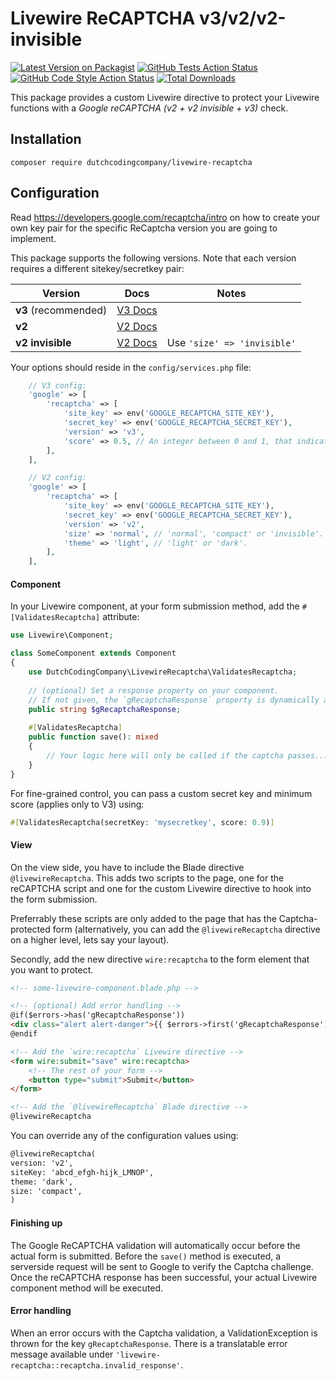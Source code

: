 # Livewire ReCAPTCHA v3/v2/v2-invisible

[![Latest Version on Packagist](https://img.shields.io/packagist/v/dutchcodingcompany/livewire-recaptcha.svg?style=flat-square)](https://packagist.org/packages/dutchcodingcompany/livewire-recaptcha)
[![GitHub Tests Action Status](https://img.shields.io/github/workflow/status/dutchcodingcompany/livewire-recaptcha/run-tests?label=tests)](https://github.com/dutchcodingcompany/livewire-recaptcha/actions?query=workflow%3Arun-tests+branch%3Amain)
[![GitHub Code Style Action Status](https://img.shields.io/github/workflow/status/dutchcodingcompany/livewire-recaptcha/Check%20&%20fix%20styling?label=code%20style)](https://github.com/dutchcodingcompany/livewire-recaptcha/actions?query=workflow%3A"Check+%26+fix+styling"+branch%3Amain)
[![Total Downloads](https://img.shields.io/packagist/dt/dutchcodingcompany/livewire-recaptcha.svg?style=flat-square)](https://packagist.org/packages/dutchcodingcompany/livewire-recaptcha)

This package provides a custom Livewire directive to protect your Livewire functions with a _Google reCAPTCHA (v2 + v2
invisible + v3)_ check.

## Installation

```shell
composer require dutchcodingcompany/livewire-recaptcha
```

## Configuration

Read https://developers.google.com/recaptcha/intro on how to create your own key pair for the specific ReCaptcha
version you are going to implement.

This package supports the following versions. Note that each version requires a different sitekey/secretkey pair:

| **Version**          | **Docs**                                                          | **Notes**                   |
|----------------------|-------------------------------------------------------------------|-----------------------------|
| **v3** (recommended) | [V3 Docs](https://developers.google.com/recaptcha/docs/v3)        |                             |
| **v2**               | [V2 Docs](https://developers.google.com/recaptcha/docs/display)   |                             |
| **v2 invisible**     | [V2 Docs](https://developers.google.com/recaptcha/docs/invisible) | Use `'size' => 'invisible'` |

Your options should reside in the `config/services.php` file:

```php
    // V3 config:
    'google' => [
        'recaptcha' => [
            'site_key' => env('GOOGLE_RECAPTCHA_SITE_KEY'),
            'secret_key' => env('GOOGLE_RECAPTCHA_SECRET_KEY'),
            'version' => 'v3',
            'score' => 0.5, // An integer between 0 and 1, that indicates the minimum score to pass the Captcha challenge.
        ],
    ],

    // V2 config:
    'google' => [
        'recaptcha' => [
            'site_key' => env('GOOGLE_RECAPTCHA_SITE_KEY'),
            'secret_key' => env('GOOGLE_RECAPTCHA_SECRET_KEY'),
            'version' => 'v2',
            'size' => 'normal', // 'normal', 'compact' or 'invisible'.
            'theme' => 'light', // 'light' or 'dark'.
        ],
    ],
```

#### Component

In your Livewire component, at your form submission method, add the `#[ValidatesRecaptcha]` attribute:

```php
use Livewire\Component;

class SomeComponent extends Component 
{
    use DutchCodingCompany\LivewireRecaptcha\ValidatesRecaptcha;
    
    // (optional) Set a response property on your component.
    // If not given, the `gRecaptchaResponse` property is dynamically assigned.
    public string $gRecaptchaResponse;
    
    #[ValidatesRecaptcha]
    public function save(): mixed
    {
        // Your logic here will only be called if the captcha passes...
    }
}
```

For fine-grained control, you can pass a custom secret key and minimum score (applies only to V3) using:

```php
#[ValidatesRecaptcha(secretKey: 'mysecretkey', score: 0.9)]
```

#### View

On the view side, you have to include the Blade directive `@livewireRecaptcha`. This adds two scripts to the page,
one for the reCAPTCHA script and one for the custom Livewire directive to hook into the form submission.

Preferrably these scripts are only added to the page that has the Captcha-protected form (alternatively, you can add
the `@livewireRecaptcha` directive on a higher level, lets say your layout).

Secondly, add the new directive `wire:recaptcha` to the form element that you want to protect.

```html
<!-- some-livewire-component.blade.php -->

<!-- (optional) Add error handling -->
@if($errors->has('gRecaptchaResponse'))
<div class="alert alert-danger">{{ $errors->first('gRecaptchaResponse') }}</div>
@endif

<!-- Add the `wire:recaptcha` Livewire directive -->
<form wire:submit="save" wire:recaptcha>
    <!-- The rest of your form -->
    <button type="submit">Submit</button>
</form>

<!-- Add the `@livewireRecaptcha` Blade directive -->
@livewireRecaptcha
```

You can override any of the configuration values using:

```html
@livewireRecaptcha(
version: 'v2',
siteKey: 'abcd_efgh-hijk_LMNOP',
theme: 'dark',
size: 'compact',
)
```

#### Finishing up

The Google ReCAPTCHA validation will automatically occur before the actual form is submitted. Before the `save()` method
is executed, a serverside request will be sent to Google to verify the Captcha challenge. Once the reCAPTCHA
response has been successful, your actual Livewire component method will be executed.

#### Error handling

When an error occurs with the Captcha validation, a ValidationException is thrown for the key `gRecaptchaResponse`.
There is a translatable error message available under `'livewire-recaptcha::recaptcha.invalid_response'`.
